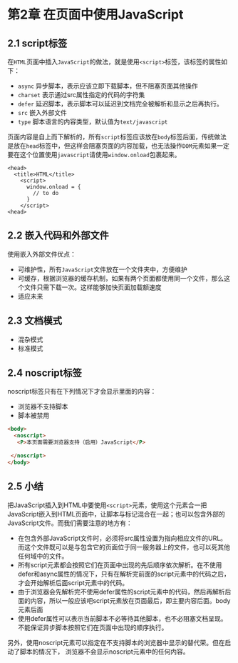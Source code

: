 # 第2章 在页面中使用JavaScript

## 2.1 script标签
在`HTML`页面中插入`JavaScript`的做法，就是使用`<script>`标签，该标签的属性如下：

- `async` 异步脚本，表示应该立即下载脚本，但不阻塞页面其他操作
- `charset` 表示通过src属性指定的代码的字符集
- `defer` 延迟脚本，表示脚本可以延迟到文档完全被解析和显示之后再执行。
- `src` 嵌入外部文件
- `type` 脚本语言的内容类型，默认值为`text/javascript`

页面内容是自上而下解析的，所有`script`标签应该放在`body`标签后面，传统做法是放在`head`标签中，但这样会阻塞页面的内容加载，也无法操作`DOM`元素如果一定要在这个位置使用`javascript`请使用`window.onload`包裹起来。

```
<head>
  <title>HTML</title>
    <script>
      window.onload = {
        // to do
      }
    </script>
<head>
```

## 2.2 嵌入代码和外部文件

使用嵌入外部文件优点：
- 可维护性，所有`JavaScript`文件放在一个文件夹中，方便维护
- 可缓存，根据浏览器的缓存机制，如果有两个页面都使用同一个文件，那么这个文件只需下载一次。这样能够加快页面加载额速度
- 适应未来

## 2.3 文档模式
 - 混杂模式
 - 标准模式

## 2.4 noscript标签
 
 noscript标签只有在下列情况下才会显示里面的内容：
 - 浏览器不支持脚本
 - 脚本被禁用

 ```html
 <body>
   <noscript>
    <P>本页面需要浏览器支持（启用）JavaScript</P>
   
  </noscript>
 </body>
 
 ```

## 2.5 小结

把JavaScript插入到HTML中要使用`<script>`元素，使用这个元素合一把JavaScript嵌入到HTML页面中，让脚本与标记混合在一起；也可以包含外部的JavaScript文件。而我们需要注意的地方有：
- 在包含外部JavaScript文件时，必须将src属性设置为指向相应文件的URL。而这个文件既可以是与包含它的页面位于同一服务器上的文件，也可以死其他任何域中的文件。
- 所有script元素都会按照它们在页面中出现的先后顺序依次解析。在不使用defer和async属性的情况下，只有在解析完前面的script元素中的代码之后，才会开始解析后面script元素中的代码。
- 由于浏览器会先解析完不使用defer属性的script元素中的代码，然后再解析后面的内容，所以一般应该吧script元素放在页面最后，即主要内容后面。body元素后面
- 使用defer属性可以表示当前脚本不必等待其他脚本，也不必阻塞文档呈现。不能保证异步脚本按照它们在页面中出现的顺序执行。

另外，使用noscript元素可以指定在不支持脚本的浏览器中显示的替代荣。但在启动了脚本的情况下， 浏览器不会显示noscript元素中的任何内容。
